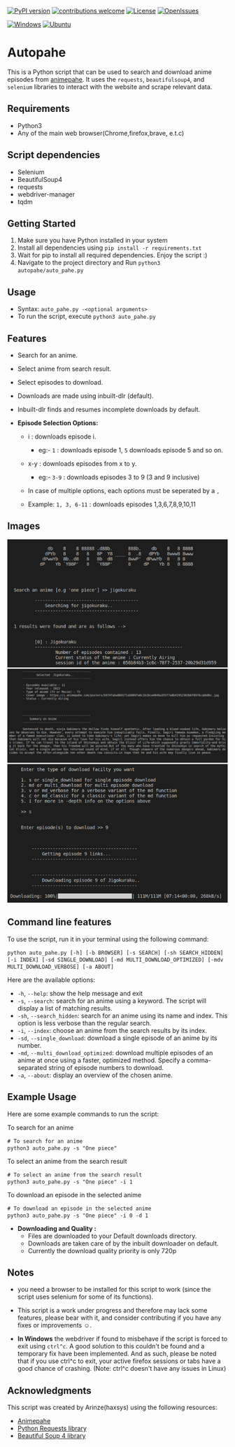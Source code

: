 
<!-- Badges -->
[![PyPI version](https://badge.fury.io/py/autopahe.svg)](https://pypi.org/project/autopahe/)
[![contributions welcome](https://img.shields.io/badge/contributions-welcome-brightgreen.svg?style=flat)](https://github.com/haxsysgit/autopahe/)
[![License](https://img.shields.io/github/license/haxsysgit/autopahe?color=brightgreen)](https://github.com/haxsysgit/autopahe/blob/main/license.md)
[![OpenIssues](https://img.shields.io/github/issues/haxsysgit/autopahe?color=important)](https://github.com/haxsysgit/autopahe/issues)
<!--LineBreak-->
[![Windows](https://img.shields.io/badge/Windows-white?style=flat-square&logo=windows&logoColor=blue)](https://github.com/haxsysgit/autopahe/)
[![Ubuntu](https://img.shields.io/badge/Ubuntu-white?style=flat-square&logo=ubuntu&logoColor=E95420)](https://github.com/haxsysgit/autopahe/)
<!-- Badges -->
# Autopahe
This is a Python script that can be used to search and download anime episodes from [animepahe](https://animepahe.com/). It uses the `requests`, `beautifulsoup4`, and `selenium` libraries to interact with the website and scrape relevant data.

## Requirements
- Python3
- Any of the main web browser(Chrome,firefox,brave, e.t.c)

## Script dependencies
- Selenium
- BeautifulSoup4
- requests
- webdriver-manager
- tqdm

## Getting Started
1. Make sure you have Python installed in your system
2. Install all dependencies using `pip install -r requirements.txt`
3. Wait for pip to install all required dependencies. Enjoy the script :)
4. Navigate to the project directory and Run `python3 autopahe/auto_pahe.py`

## Usage
- Syntax: `auto_pahe.py -<optional arguments>`
- To run the script, execute `python3 auto_pahe.py`

<!-- ![autopahe](https://user-images.githubusercontent.com/56473062/120795797-922a3b80-c557-11eb-8328-26cfb39f4187.png) -->

## Features
- Search for an anime.
- Select anime from search result.
- Select episodes to download.
- Downloads are made using inbuilt-dlr (default).
- Inbuilt-dlr finds and resumes incomplete downloads by default.

- **Episode Selection Options:**
  <!-- - `0` : downloads all the episodes of the selected anime. -->
  - i : downloads episode i.
    - eg:- `1` : downloads episode 1, `5` downloads episode 5 and so on.
    
  - x-y : downloads episodes from x to y. 
    - eg:- `3-9` : downloads episodes 3 to 9 (3 and 9 inclusive)
    
  - In case of multiple options, each options must be seperated by a `,`
  - Example: `1, 3, 6-11` : downloads episodes 1,3,6,7,8,9,10,11

## Images
![Search Utility Example](imgs/img1_top.png)
![other interaction](imgs/img2_middle.png)
![Finished Downloads](imgs/img3_last.png)



## Command line features
To use the script, run it in your terminal using the following command:

```shell
python auto_pahe.py [-h] [-b BROWSER] [-s SEARCH] [-sh SEARCH_HIDDEN] [-i INDEX] [-sd SINGLE_DOWNLOAD] [-md MULTI_DOWNLOAD_OPTIMIZED] [-mdv MULTI_DOWNLOAD_VERBOSE] [-a ABOUT]
```


Here are the available options:

- `-h`, `--help`: show the help message and exit
- `-s`, `--search`: search for an anime using a keyword. The script will display a list of matching results.
- `-sh`, `--search_hidden`: search for an anime using its name and index. This option is less verbose than the regular search.
- `-i`, `--index`: choose an anime from the search results by its index.
- `-sd`, `--single_download`: download a single episode of an anime by its number.
- `-md`, `--multi_download_optimized`: download multiple episodes of an anime at once using a faster, optimized method. Specify a comma-separated string of episode numbers to download.
- `-a`, `--about`: display an overview of the chosen anime.
  

## Example Usage

Here are some example commands to run the script:

To search for an anime
```shell
# To search for an anime
python3 auto_pahe.py -s "One piece"
```
To select an anime from the search result
```shell
# To select an anime from the search result
python3 auto_pahe.py -s "One piece" -i 1
```
To download an episode in the selected anime
```shell
# To download an episode in the selected anime
python3 auto_pahe.py -s "One piece" -i 0 -d 1
```



- **Downloading and Quality :**
  - Files are downloaded to your Default downloads directory.
  - Downloads are taken care of by the inbuilt downloader on default.
  - Currently the download quality priority is only 720p
    <!-- - ie, downloader first checks for 720p video, if 720p is not available checks for 1080p and so on. -->

## Notes
- you need a browser to be installed for this script to work (since the script uses selenium for some of its functions).
- This script is a work under progress and therefore may lack some features, please bear with it, and consider contributing if you have any fixes or improvements :relaxed:. 

- **In Windows** the webdriver if found to misbehave if the script is forced to exit using `ctrl^c`. A good solution to this couldn't be found and a temporary fix have been implemented. And as such, please be noted that if you use ctrl^c to exit, your active firefox sessions or tabs have a good chance of crashing. (Note: ctrl^c doesn't have any issues in Linux)


## Acknowledgments

This script was created by Arinze(haxsys) using the following resources:

- [Animepahe](https://animepahe.com/)
- [Python Requests library](https://requests.readthedocs.io/)
- [Beautiful Soup 4 library](https://www.crummy.com/software/BeautifulSoup/bs4/doc/)
